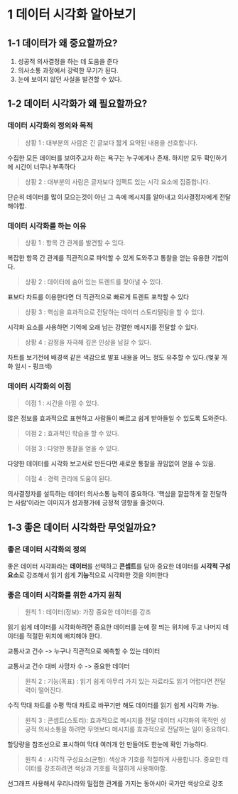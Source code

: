 # 1 데이터 시각화 알아보기

## 1-1 데이터가 왜 중요할까요?
1. 성공적 의사결정을 하는 데 도움을 준다
2. 의사소통 과정에서 강력한 무기가 된다.
3. 눈에 보이지 않던 사실을 발견할 수 있다.

## 1-2 데이터 시각화가 왜 필요할까요?

### 데이터 시각화의 정의와 목적

> 상황 1 : 대부분의 사람은 긴 글보다 짧게 요약된 내용을 선호합니다.

수집한 모든 데이터를 보여주고자 하는 욕구는 누구에게나 존재. 하지만 모두 확인하기에 시간이 너무나 부족하다

> 상황 2 : 대부분의 사람은 글자보다 임팩트 있는 시각 요소에 집중합니다.

단순히 데이터를 많이 모으는것이 아닌 그 속에 메시지를 알아내고 의사결정자에게 전달해야함.

### 데이터 시각화를 하는 이유

> 상황 1 : 항목 간 관계를 발견할 수 있다.

복잡한 항목 간 관계를 직관적으로 파악할 수 있게 도와주고 통찰을 얻는 유용한 기법이다.

> 상황 2 : 데이터에 숨어 있는 트렌드를 찾아낼 수 있다.

표보다 차트를 이용한다면 더 직관적으로 빠르게 트렌트 포착할 수 있다

> 상황 3 : 핵심을 효과적으로 전달하는 데이터 스토리텔링을 할 수 있다.

시각화 요소를 사용하면 기억에 오래 남는 강렬한 메시지를 전달할 수 있다.

> 상황 4 : 감정을 자극해 깊은 인상을 남길 수 있다.

차트를 보기전에 배경색 같은 색감으로 발표 내용을 어느 정도 유추할 수 있다.(벚꽃 개화 일시 - 핑크색)

### 데이터 시각화의 이점
> 이점 1 : 시간을 아낄 수 있다.

많은 정보를 효과적으로 표현하고 사람들이 빠르고 쉽게 받아들일 수 있도록 도와준다.

> 이점 2 : 효과적인 학습을 할 수 있다.

> 이점 3 : 다양한 통찰을 얻을 수 있다.

다양한 데이터를 시각화 보고서로 만든다면 새로운 통찰을 끊임없이 얻을 수 있음.

> 이점 4 : 경력 관리에 도움이 된다.

의사결정자를 설득하는 데이터 의사소통 능력이 중요하다. '핵심을 깔끔하게 잘 전달하는 사람'이라는 이미지가 성과평가에 긍정적 영향을 줄것이다.

## 1-3 좋은 데이터 시각화란 무엇일까요?

### 좋은 데이터 시각화의 정의 
좋은 데이터 시각화라는 **데이터**를 선택하고 **콘셉트**를 담아 중요한 데이터를 **시각적 구성 요소**로 강조해서 읽기 쉽게 **기능**적으로 시각화한 것을 의미한다

### 좋은 데이터 시각화를 위한 4가지 원칙
> 원칙 1 : 데이터(정보): 가장 중요한 데이터를 강조

읽기 쉽게 데이터를 시각화하려면 중요한 데이터를 눈에 잘 띄는 위치에 두고 나머지 데이터를 적절한 위치에 배치해야 한다.

교통사고 건수 -> 누구나 직관적으로 예측할 수 있는 데이터

교통사고 건수 대비 사망자 수 -> 중요한 데이터

>원칙 2 : 기능(목표) : 읽기 쉽게
아무리 가치 있는 자료라도 읽기 어렵다면 전달력이 떨어진다.

수직 막대 차트를 수평 막대 차트로 바꾸기만 해도 데이터를 읽기 쉽게 시각화 가능.

> 원칙 3 : 콘셉트(스토리): 효과적으로 메시지를 전달
데이터 시각화의 목적인 성공적 의사소통을 하려면 무엇보다 메시지를 효과적으로 전달하는 일이 중요하다.

할당량을 참조선으로 표시하여 막대 여러개 안 만들어도 한눈에 확인 가능하다.

>원칙 4 : 시각적 구성요소(균형): 색상과 기호를 적절하게 사용합니다.
중요한 데이터를 강조하려면 색상과 기호를 적절하게 사용해야함. 

선그래프 사용해서 우리나라와 밀접한 관계를 가지는 동아시아 국가만 색상으로 강조
